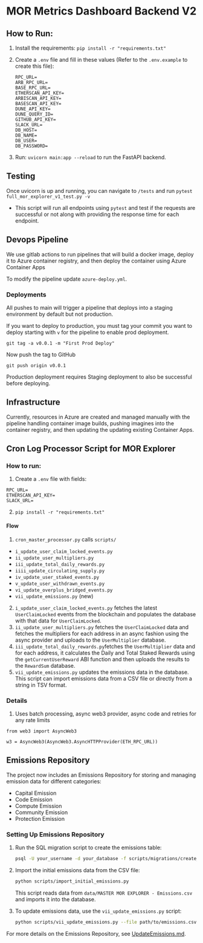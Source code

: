 # MOR Metrics Dashboard Backend V2

## How to Run:

1) Install the requirements: `pip install -r "requirements.txt"`

2) Create a `.env` file and fill in these values (Refer to the `.env.example` to create this file):
    ```
    RPC_URL=
    ARB_RPC_URL=
    BASE_RPC_URL=
    ETHERSCAN_API_KEY=
    ARBISCAN_API_KEY=
    BASESCAN_API_KEY=
    DUNE_API_KEY=
    DUNE_QUERY_ID=
    GITHUB_API_KEY=
    SLACK_URL=
    DB_HOST=
    DB_NAME=
    DB_USER=
    DB_PASSWORD=
    ```

3) Run: `uvicorn main:app --reload` to run the FastAPI backend.

## Testing

Once uvicorn is up and running, you can navigate to `/tests` and
run `pytest full_mor_explorer_v1_test.py -v`

- This script will run all endpoints using `pytest` and test if the requests are successful or not along with providing
the response time for each endpoint.

## Devops Pipeline

We use gitlab actions to run pipelines that will build a docker image, deploy it to Azure container registry, and then deploy the container using Azure Container Apps

To modify the pipeline update `azure-deploy.yml`.

### Deployments

All pushes to main will trigger a pipeline that deploys into a staging environment by default but not production.

If you want to deploy to production, you must tag your commit you want to deploy starting with `v` for the pipeline to enable prod deployment.

`git tag -a v0.0.1 -m "First Prod Deploy"`

Now push the tag to GitHub

`git push origin v0.0.1`

Production deployment requires Staging deployment to also be successful before deploying.

## Infrastructure

Currently, resources in Azure are created and managed manually with the pipeline handling container image builds, pushing imagines into the container registry, and then updating the updating existing Container Apps.

## Cron Log Processor Script for MOR Explorer

### How to run:
1) Create a `.env` file with fields:
```angular2html
RPC_URL=
ETHERSCAN_API_KEY=
SLACK_URL=
```

2) `pip install -r "requirements.txt"`

#### Flow
1) `cron_master_processor.py` calls `scripts/`
- `i_update_user_claim_locked_events.py`
- `ii_update_user_multipliers.py`
- `iii_update_total_daily_rewards.py`
- `iiii_update_circulating_supply.py`
- `iv_update_user_staked_events.py`
- `v_update_user_withdrawn_events.py`
- `vi_update_overplus_bridged_events.py`
- `vii_update_emissions.py` (new)

2) `i_update_user_claim_locked_events.py` fetches the latest `UserClaimLocked` events
from the blockchain and populates the database with that data for `UserClaimLocked`.
3) `ii_update_user_multipliers.py` fetches the `UserClaimLocked` data and fetches the multipliers
for each address in an async fashion using the async provider and uploads to the `UserMultiplier` database.
4) `iii_update_total_daily_rewards.py`fetches the `UserMultiplier` data and for each address, it
calculates the Daily and Total Staked Rewards using the `getCurrentUserReward` ABI function and then
uploads the results to the `RewardSum` database.
5) `vii_update_emissions.py` updates the emissions data in the database. This script can import emissions data from a CSV file or directly from a string in TSV format.

### Details

1) Uses batch processing, async web3 provider, async code and retries for any rate limits
```angular2html:
from web3 import AsyncWeb3

w3 = AsyncWeb3(AsyncWeb3.AsyncHTTPProvider(ETH_RPC_URL))
```

## Emissions Repository

The project now includes an Emissions Repository for storing and managing emission data for different categories:
- Capital Emission
- Code Emission
- Compute Emission
- Community Emission
- Protection Emission

### Setting Up Emissions Repository

1. Run the SQL migration script to create the emissions table:
   ```bash
   psql -U your_username -d your_database -f scripts/migrations/create_emissions_table.sql
   ```

2. Import the initial emissions data from the CSV file:
   ```bash
   python scripts/import_initial_emissions.py
   ```
   
   This script reads data from `data/MASTER MOR EXPLORER - Emissions.csv` and imports it into the database.

3. To update emissions data, use the `vii_update_emissions.py` script:
   ```bash
   python scripts/vii_update_emissions.py --file path/to/emissions.csv
   ```

For more details on the Emissions Repository, see [UpdateEmissions.md](docs/UpdateEmissions.md).
